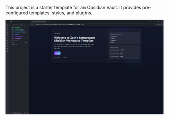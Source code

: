 This project is a starter template for an Obsidian Vault. It provides pre-configured templates, styles, and plugins.

<img src="https://github.com/mtizalexander/ObsidianWorkspace/blob/master/99%20-%20Meta/Images/Home.png?raw=true"/>